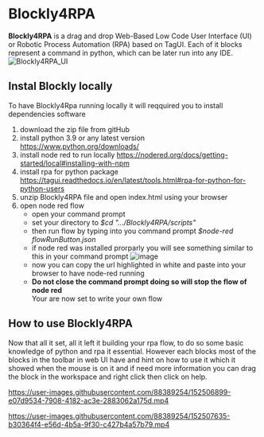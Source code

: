 # Blockly4RPA
  **Blockly4RPA** is a drag and drop Web-Based Low Code User Interface (UI) or Robotic Process Automation (RPA) based on TagUI. Each of it blocks represent a command in python, which can be later run into any IDE. 
  ![Blockly4RPA_UI](https://user-images.githubusercontent.com/88389254/152508781-9bd835c6-2cc7-4768-ae4f-aa64408a04f8.png)


## Instal Blockly locally 
To have Blockly4Rpa running locally it will reqquired you to install dependencies software 
1. download the zip file from gitHub 
2. install python 3.9 or any latest version https://www.python.org/downloads/
3. install node red to run locally https://nodered.org/docs/getting-started/local#installing-with-npm
4. install rpa for python package https://tagui.readthedocs.io/en/latest/tools.html#rpa-for-python-for-python-users
5. unzip Blockly4RPA file and open index.html using your browser 
6. open node red flow 
    * open your command prompt 
    * set your directory to *$cd ".../Blockly4RPA/scripts"* 
    * then run flow by typing into you command prompt *$node-red flowRunButton.json* 
    * if node red was installed prorparly you will see something similar to this in your command prompt 
    ![image](https://user-images.githubusercontent.com/88389254/152491258-2997e11e-652e-4e8c-aff0-bf4001a949c8.png)
    * now you can copy the url highlighted in white and paste into your browser to have node-red running 
    * **Do not close the command prompt doing so will stop the flow of node red**  
Your are now set to write your own flow 

## How to use Blockly4RPA
Now that all it set, all it left it building your rpa flow, to do so some basic knowledge of python and rpa it essential. However each blocks most of the blocks in the toolbar in web UI have and hint on how to use it which it showed when the mouse is on it and if need more information you can drag the block in the workspace and right click then click on help. 

https://user-images.githubusercontent.com/88389254/152506899-e07d9534-7908-4182-ac3e-2883062a175d.mp4

https://user-images.githubusercontent.com/88389254/152507635-b30364f4-e56d-4b5a-9f30-c427b4a57b79.mp4




